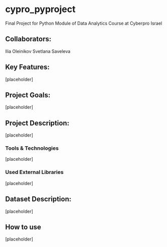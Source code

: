 # cypro_pyproject
Final Project for Python Module of Data Analytics Course at Cyberpro Israel
## Collaborators:
Ilia Oleinikov
Svetlana Saveleva
## Key Features:
[placeholder]
## Project Goals:
[placeholder]
## Project Description:
[placeholder]
### Tools & Technologies
[placeholder]
### Used External Libraries
[placeholder]
## Dataset Description:
[placeholder]
## How to use
[placeholder]
